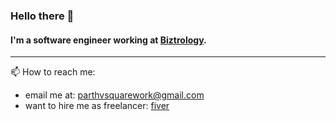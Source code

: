### Hello there 👋

#### I'm a software engineer working at [Biztrology](https://github.com/biztrology). 

----
📫 How to reach me: 
* email me at: parthvsquarework@gmail.com 
* want to hire me as freelancer: [fiver](https://www.fiverr.com/parth_v)
<!--
**Parthvsquare/Parthvsquare** is a ✨ _special_ ✨ repository because its `README.md` (this file) appears on your GitHub profile.

Here are some ideas to get you started:

- 🔭 I’m currently working on ...
- 🌱 I’m currently learning ...
- 👯 I’m looking to collaborate on ...
- 🤔 I’m looking for help with ...
- 💬 Ask me about ...
- 📫 How to reach me: ...
- 😄 Pronouns: ...
- ⚡ Fun fact: ...
-->

